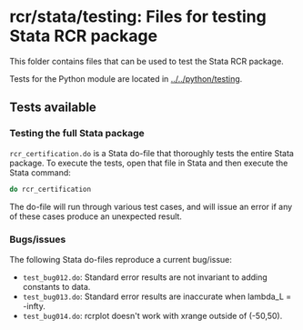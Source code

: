 # rcr/stata/testing: Files for testing Stata RCR package

This folder contains files that can be used to test the
Stata RCR package.  

Tests for the Python module are located in 
[../../python/testing](../../python/testing).

## Tests available

### Testing the full Stata package 

`rcr_certification.do` is a Stata do-file that thoroughly tests
the entire Stata package.  To execute the tests, open
that file in Stata and then execute the Stata command:
```stata
do rcr_certification
```
The do-file will run through various test cases, and will issue an
error if any of these cases produce an unexpected result.

### Bugs/issues

The following Stata do-files reproduce a current bug/issue:

 - `test_bug012.do`: Standard error results are not invariant to
   adding constants to data.
 - `test_bug013.do`: Standard error results are inaccurate when 
    lambda_L = -infty.
 - `test_bug014.do`: rcrplot doesn't work with xrange outside of 
   (-50,50).



